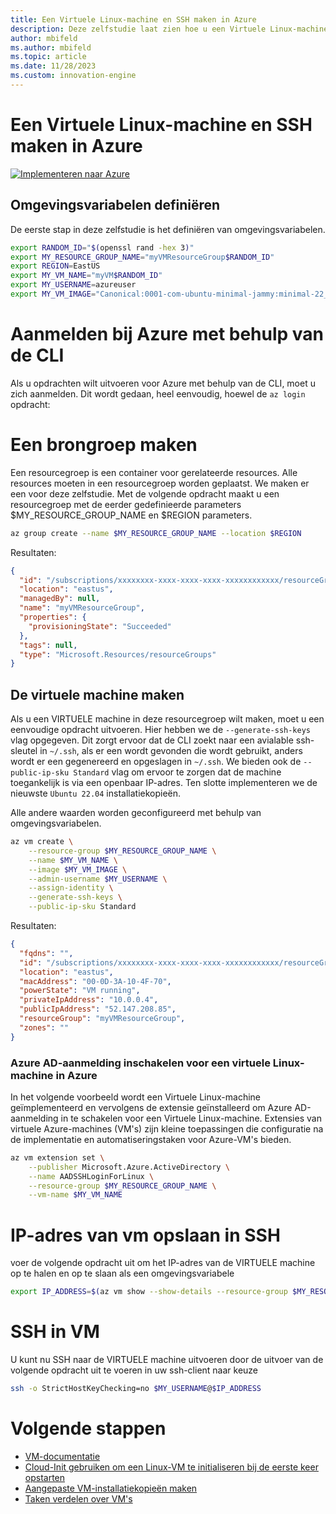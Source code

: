 ```yaml
---
title: Een Virtuele Linux-machine en SSH maken in Azure
description: Deze zelfstudie laat zien hoe u een Virtuele Linux-machine en SSH maakt in Azure.
author: mbifeld
ms.author: mbifeld
ms.topic: article
ms.date: 11/28/2023
ms.custom: innovation-engine
---
```


# Een Virtuele Linux-machine en SSH maken in Azure

[![Implementeren naar Azure](https://aka.ms/deploytoazurebutton)](https://portal.azure.com/?Microsoft_Azure_CloudNative_clientoptimizations=false&feature.canmodifyextensions=true#view/Microsoft_Azure_CloudNative/SubscriptionSelectionPage.ReactView/tutorialKey/CreateLinuxVMAndSSH)


## Omgevingsvariabelen definiëren

De eerste stap in deze zelfstudie is het definiëren van omgevingsvariabelen.

```bash
export RANDOM_ID="$(openssl rand -hex 3)"
export MY_RESOURCE_GROUP_NAME="myVMResourceGroup$RANDOM_ID"
export REGION=EastUS
export MY_VM_NAME="myVM$RANDOM_ID"
export MY_USERNAME=azureuser
export MY_VM_IMAGE="Canonical:0001-com-ubuntu-minimal-jammy:minimal-22_04-lts-gen2:latest"
```

# Aanmelden bij Azure met behulp van de CLI

Als u opdrachten wilt uitvoeren voor Azure met behulp van de CLI, moet u zich aanmelden. Dit wordt gedaan, heel eenvoudig, hoewel de `az login` opdracht:

# Een brongroep maken

Een resourcegroep is een container voor gerelateerde resources. Alle resources moeten in een resourcegroep worden geplaatst. We maken er een voor deze zelfstudie. Met de volgende opdracht maakt u een resourcegroep met de eerder gedefinieerde parameters $MY_RESOURCE_GROUP_NAME en $REGION parameters.

```bash
az group create --name $MY_RESOURCE_GROUP_NAME --location $REGION
```

Resultaten:

<!-- expected_similarity=0.3 -->
```json   
{
  "id": "/subscriptions/xxxxxxxx-xxxx-xxxx-xxxx-xxxxxxxxxxxx/resourceGroups/myVMResourceGroup",
  "location": "eastus",
  "managedBy": null,
  "name": "myVMResourceGroup",
  "properties": {
    "provisioningState": "Succeeded"
  },
  "tags": null,
  "type": "Microsoft.Resources/resourceGroups"
}
```

## De virtuele machine maken

Als u een VIRTUELE machine in deze resourcegroep wilt maken, moet u een eenvoudige opdracht uitvoeren. Hier hebben we de `--generate-ssh-keys` vlag opgegeven. Dit zorgt ervoor dat de CLI zoekt naar een avialable ssh-sleutel in `~/.ssh`, als er een wordt gevonden die wordt gebruikt, anders wordt er een gegenereerd en opgeslagen in `~/.ssh`. We bieden ook de `--public-ip-sku Standard` vlag om ervoor te zorgen dat de machine toegankelijk is via een openbaar IP-adres. Ten slotte implementeren we de nieuwste `Ubuntu 22.04` installatiekopieën. 

Alle andere waarden worden geconfigureerd met behulp van omgevingsvariabelen.

```bash
az vm create \
    --resource-group $MY_RESOURCE_GROUP_NAME \
    --name $MY_VM_NAME \
    --image $MY_VM_IMAGE \
    --admin-username $MY_USERNAME \
    --assign-identity \
    --generate-ssh-keys \
    --public-ip-sku Standard
```

Resultaten:

<!-- expected_similarity=0.3 -->
```json
{
  "fqdns": "",
  "id": "/subscriptions/xxxxxxxx-xxxx-xxxx-xxxx-xxxxxxxxxxxx/resourceGroups/myVMResourceGroup/providers/Microsoft.Compute/virtualMachines/myVM",
  "location": "eastus",
  "macAddress": "00-0D-3A-10-4F-70",
  "powerState": "VM running",
  "privateIpAddress": "10.0.0.4",
  "publicIpAddress": "52.147.208.85",
  "resourceGroup": "myVMResourceGroup",
  "zones": ""
}
```

### Azure AD-aanmelding inschakelen voor een virtuele Linux-machine in Azure

In het volgende voorbeeld wordt een Virtuele Linux-machine geïmplementeerd en vervolgens de extensie geïnstalleerd om Azure AD-aanmelding in te schakelen voor een Virtuele Linux-machine. Extensies van virtuele Azure-machines (VM's) zijn kleine toepassingen die configuratie na de implementatie en automatiseringstaken voor Azure-VM's bieden.

```bash
az vm extension set \
    --publisher Microsoft.Azure.ActiveDirectory \
    --name AADSSHLoginForLinux \
    --resource-group $MY_RESOURCE_GROUP_NAME \
    --vm-name $MY_VM_NAME
```

# IP-adres van vm opslaan in SSH
voer de volgende opdracht uit om het IP-adres van de VIRTUELE machine op te halen en op te slaan als een omgevingsvariabele

```bash
export IP_ADDRESS=$(az vm show --show-details --resource-group $MY_RESOURCE_GROUP_NAME --name $MY_VM_NAME --query publicIps --output tsv)
```

# SSH in VM

<!--## Export the SSH configuration for use with SSH clients that support OpenSSH & SSH into the VM.
Login to Azure Linux VMs with Azure AD supports exporting the OpenSSH certificate and configuration. That means you can use any SSH clients that support OpenSSH-based certificates to sign in through Azure AD. The following example exports the configuration for all IP addresses assigned to the VM:-->

<!--
```bash
yes | az ssh config --file ~/.ssh/config --name $MY_VM_NAME --resource-group $MY_RESOURCE_GROUP_NAME
```
-->

U kunt nu SSH naar de VIRTUELE machine uitvoeren door de uitvoer van de volgende opdracht uit te voeren in uw ssh-client naar keuze

```bash
ssh -o StrictHostKeyChecking=no $MY_USERNAME@$IP_ADDRESS
```

# Volgende stappen

* [VM-documentatie](https://learn.microsoft.com/azure/virtual-machines/)
* [Cloud-Init gebruiken om een Linux-VM te initialiseren bij de eerste keer opstarten](https://learn.microsoft.com/azure/virtual-machines/linux/tutorial-automate-vm-deployment)
* [Aangepaste VM-installatiekopieën maken](https://learn.microsoft.com/azure/virtual-machines/linux/tutorial-custom-images)
* [Taken verdelen over VM's](https://learn.microsoft.com/azure/load-balancer/quickstart-load-balancer-standard-public-cli)

